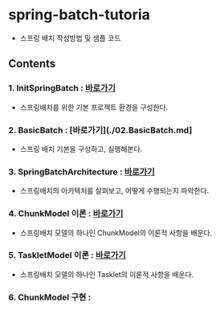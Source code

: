 # spring-batch-tutoria

- 스프링 배치 작성방법 및 샘플 코드
  
## Contents

### 1. InitSpringBatch : [바로가기](./01.InitSpringBatch.md)

- 스프링배치를 위한 기본 프로젝트 환경을 구성한다. 
  
### 2. BasicBatch : [바로가기](./02.BasicBatch.md]

- 스프링 배치 기본을 구성하고, 실행해본다. 

### 3. SpringBatchArchitecture : [바로가기](./03.SpringBatchArchitecture.md)

- 스프링배치의 아키텍처를 살펴보고, 어떻게 수행되는지 파악한다. 

### 4. ChunkModel 이론 : [바로가기](./04.ChunkModel.md)

- 스프링배치 모델의 하나인 ChunkModel의 이론적 사항을 배운다. 
  
### 5. TaskletModel 이론 : [바로가기](./05.TaskletModel.md)

- 스프링배치 모델의 하나인 Tasklet의 이론적 사항을 배운다. 

### 6. ChunkModel 구현 : 

